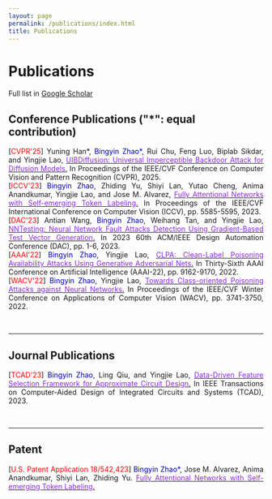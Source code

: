 ```yaml
---
layout: page
permalink: /publications/index.html
title: Publications
---
```


# Publications

Full list in [Google Scholar](https://scholar.google.com/citations?user=YJZa7NoAAAAJ&hl=en)


## Conference Publications ("*": equal contribution)
<p align="justify">
[<font color=Red>CVPR'25</font>] Yuning Han*, <font color=LigthSykBlue>Bingyin Zhao*</font>, Rui Chu, Feng Luo, Biplab Sikdar, and Yingjie Lao, <a href="https://arxiv.org/pdf/2412.11441"><font color=BlueViolet>UIBDiffusion: Universal Imperceptible Backdoor Attack for Diffusion Models</font>.</a> In Proceedings of the IEEE/CVF Conference on Computer Vision and Pattern Recognition (CVPR), 2025.<br>
[<font color=Red>ICCV'23</font>] <font color=LigthSykBlue>Bingyin Zhao</font>, Zhiding Yu, Shiyi Lan, Yutao Cheng, Anima Anandkumar, Yingjie Lao, and Jose M. Alvarez, <a href="https://openaccess.thecvf.com/content/ICCV2023/papers/Zhao_Fully_Attentional_Networks_with_Self-emerging_Token_Labeling_ICCV_2023_paper.pdf"><font color=BlueViolet>Fully Attentional Networks with Self-emerging Token Labeling</font>.</a> In Proceedings of the IEEE/CVF International Conference on Computer Vision (ICCV), pp. 5585-5595, 2023.<br>
[<font color=Red>DAC'23</font>] Antian Wang, <font color=LigthSykBlue>Bingyin Zhao</font>, Weihang Tan, and Yingjie Lao, <a href="https://ieeexplore.ieee.org/abstract/document/10247885"><font color=BlueViolet>NNTesting: Neural Network Fault Attacks Detection Using Gradient-Based Test Vector Generation</font>.</a> In 2023 60th ACM/IEEE Design Automation Conference (DAC), pp. 1-6, 2023.<br>
[<font color=Red>AAAI'22</font>] <font color=LigthSykBlue>Bingyin Zhao</font>, Yingjie Lao, <a href="https://ojs.aaai.org/index.php/AAAI/article/view/20902"><font color=BlueViolet>CLPA: Clean-Label Poisoning Availability Attacks Using Generative Adversarial Nets</font>.</a> In Thirty-Sixth AAAI Conference on Artificial Intelligence (AAAI-22), pp. 9162-9170, 2022.<br>
[<font color=Red>WACV'22</font>] <font color=LigthSykBlue>Bingyin Zhao</font>, Yingjie Lao, <a href="https://openaccess.thecvf.com/content/WACV2022/papers/Zhao_Towards_Class-Oriented_Poisoning_Attacks_Against_Neural_Networks_WACV_2022_paper.pdf"><font color=BlueViolet>Towards Class-oriented Poisoning Attacks against Neural Networks</font>.</a> In Proceedings of the IEEE/CVF Winter Conference on Applications of Computer Vision (WACV), pp. 3741-3750, 2022.</p>

<br>

---

## Journal Publications
<p align="justify">
[<font color=Red>TCAD'23</font>] <font color=LigthSykBlue>Bingyin Zhao</font>, Ling Qiu, and Yingjie Lao, <a href="https://ieeexplore.ieee.org/stamp/stamp.jsp?arnumber=10077732"><font color=BlueViolet>Data-Driven Feature Selection Framework for Approximate Circuit Design</font>.</a> In IEEE Transactions on Computer-Aided Design of Integrated Circuits and Systems (TCAD), 2023.</p>

<br>

---

## Patent
<p align="justify">
[<font color=Red>U.S. Patent Application 18/542,423</font>] <font color=LigthSykBlue>Bingyin Zhao*</font>, Jose M. Alvarez, Anima Anandkumar, Shiyi Lan, Zhiding Yu. <a href="https://patents.google.com/patent/US20250078489A1/en"><font color=BlueViolet>Fully Attentional Networks with Self-emerging Token Labeling</font>.


<!---
<br>



## Patent

- Keshab K. Parhi, Xinmiao Zhang, **Tan, Weihang**., Antian Wang and Yingjie Lao., Regents of the University of Minnesota, Ohio State Innovation Foundation and Clemson University Research Foundation, 2023. [LOW-LATENCY POLYNOMIAL MODULO MULTIPLICATION OVER RING.](https://www.freepatentsonline.com/y2023/0236801.html) U.S. Patent Application 17/582,560.

<br>



## Recent Accepted Papers

- **[ICCAD'23]** **Tan, Weihang**, Yingjie Lao, and Keshab K. Parhi. ["KyberMat: Efficient Accelerator for Matrix-Vector Polynomial Multiplication in CRYSTALS-Kyber Scheme via NTT and Polyphase Decomposition."](https://iccad.com/accepted-papers) Accepted by 2023 IEEE/ACM International Conference on Computer-Aided Design (ICCAD), 2023.


## Preprint Papers

- **Tan, Weihang**, Sin-Wei Chiu, Antian Wang, Yingjie Lao, and Keshab K. Parhi. ["PaReNTT: Low-Latency Parallel Residue Number System and NTT-Based Long Polynomial Modular Multiplication for Homomorphic Encryption."](https://arxiv.org/abs/2303.02237) arXiv preprint arXiv:2303.02237 (2023).
-->





